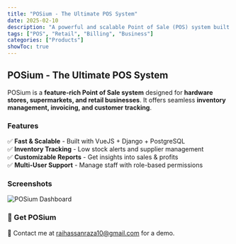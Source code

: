 ```yaml
---
title: "POSium - The Ultimate POS System"
date: 2025-02-10
description: "A powerful and scalable Point of Sale (POS) system built with VueJS, Django, and PostgreSQL."
tags: ["POS", "Retail", "Billing", "Business"]
categories: ["Products"]
showToc: true
---
```


## POSium - The Ultimate POS System

POSium is a **feature-rich Point of Sale system** designed for **hardware stores, supermarkets, and retail businesses**. It offers seamless **inventory management, invoicing, and customer tracking**.

### Features
✅ **Fast & Scalable** - Built with VueJS + Django + PostgreSQL  
✅ **Inventory Tracking** - Low stock alerts and supplier management  
✅ **Customizable Reports** - Get insights into sales & profits  
✅ **Multi-User Support** - Manage staff with role-based permissions  

### Screenshots
![POSium Dashboard](/images/posium-dashboard.png)

### 🚀 Get POSium
📩 Contact me at [raihassanraza10@gmail.com](mailto:raihassanraza10@gmail.com) for a demo.
